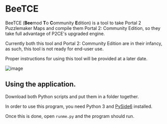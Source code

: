 # BeeTCE
BeeTCE (**Bee**mod **T**o **C**ommunity **E**dition) is a tool to take Portal 2 Puzzlemaker Maps and compile them Portal 2: Community Edition, so they take full advantage of P2CE's upgraded engine.

Currently both this tool and Portal 2: Community Edition are in their infancy, as such, this tool is not ready for end-user use.

Proper instructions for using this tool will be provided at a later date.

![image](https://i.imgur.com/zcAh4GJ.png)

## Using the application.
Download both Python scripts and put them in a folder together.

In order to use this program, you need Python 3 and [PySide6](https://pypi.org/project/PySide6/) installed.

Once this is done, open `runme.py` and the program should run.
